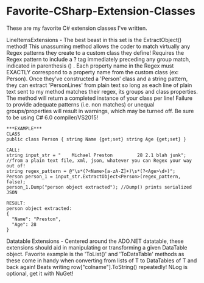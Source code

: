 # Favorite-CSharp-Extension-Classes
These are my favorite C# extension classes I've written.

LineItemsExtensions - The best beast in this set is the ExtractObject<T>() method!  This unassuming method allows the coder to match virtually any Regex patterns they create to a custom class they define!  Requires the Regex pattern to include a ?<propertyName> tag immediately preceding any group match, indicated in parenthesis () . Each property name in the Regex must EXACTLY correspond to a property name from the custom class (ex: Person).  Once they've constructed a 'Person' class and a string pattern, they can extract 'PersonLines' from plain text so long as each line of plain text sent to my method matches their regex, its groups and class properties.  The method will return a completed instance of your class per line!  Failure to provide adequate patterns (i.e. non matches) or unequal groups/properties will result in warnings, which may be turned off.  Be sure to be using C# 6.0 compiler/VS2015!

    ***EXAMPLE***
    CLASS    
    public class Person { string Name {get;set} string Age {get;set} }
    
    CALL:    
    string input_str = "    Michael Preston         28 2.1 blah junk"; //from a plain text file, xml, json, whatever you can Regex your way out of!
    string regex_pattern = @"\s*(?<Name>[a-zA-Z]+)\s*(?<Age>\d+)";
    Person person_1 = input_str.ExtractObject<Person>(regex_pattern, false);
    person_1.Dump("person object extracted"); //Dump() prints serialized JSON
    
    RESULT:
    person object extracted:
    {
      "Name": "Preston",
      "Age": 28
    }
   

Datatable Extensions - Centered around the ADO.NET datatable, these extensions should aid in manipulating or transforming a given DataTable object.  Favorite example is the 'ToList<T>()' and 'ToDataTable<T>' methods as these come in handy when converting from lists of T to DataTables of T and back again!  Beats writing row["colname"].ToString() repeatedly!  NLog is optional, get it with NuGet!


